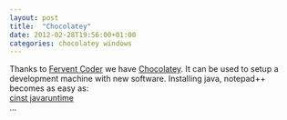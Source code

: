 ```yaml
---
layout: post
title:  "Chocolatey"
date: 2012-02-28T19:56:00+01:00
categories: chocolatey windows
---
```


Thanks to <a href="http://geekswithblogs.net/robz/Default.aspx">Fervent Coder</a> we have <a href="http://chocolatey.org/">Chocolatey</a>. It can be used to setup a development machine with new software. Installing java, notepad++ becomes as easy as:<br><a href="http://chocolatey.org/packages/javaruntime">cinst javaruntime</a><br>
...
<div style="clear: both;"></div>